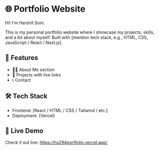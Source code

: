 # 🌐 Portfolio Website

Hi! I'm Harshit Soni.

This is my personal portfolio website where I showcase my projects, skills, and a bit about myself. Built with [mention tech stack, e.g., HTML, CSS, JavaScript / React / Next.js].

## 🚀 Features

- 🧑‍💻 About Me section
- 📂 Projects with live links
- 📞 Contact 

## 🛠 Tech Stack

- Frontend: [React / HTML / CSS / Tailwind / etc.]
- Deployment: [Vercel]

## 📍 Live Demo

Check it out live: 
https://hs294portfolio.vercel.app/

